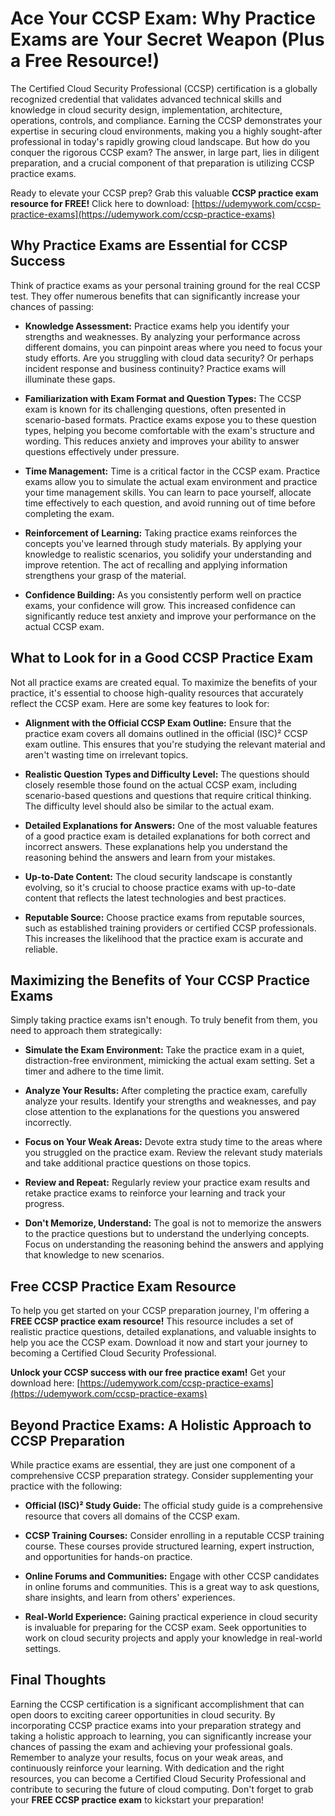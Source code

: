 # Ace Your CCSP Exam: Why Practice Exams are Your Secret Weapon (Plus a Free Resource!)

The Certified Cloud Security Professional (CCSP) certification is a globally recognized credential that validates advanced technical skills and knowledge in cloud security design, implementation, architecture, operations, controls, and compliance. Earning the CCSP demonstrates your expertise in securing cloud environments, making you a highly sought-after professional in today's rapidly growing cloud landscape. But how do you conquer the rigorous CCSP exam? The answer, in large part, lies in diligent preparation, and a crucial component of that preparation is utilizing CCSP practice exams.

Ready to elevate your CCSP prep? Grab this valuable **CCSP practice exam resource for FREE!** Click here to download: [https://udemywork.com/ccsp-practice-exams](https://udemywork.com/ccsp-practice-exams)

## Why Practice Exams are Essential for CCSP Success

Think of practice exams as your personal training ground for the real CCSP test. They offer numerous benefits that can significantly increase your chances of passing:

*   **Knowledge Assessment:** Practice exams help you identify your strengths and weaknesses. By analyzing your performance across different domains, you can pinpoint areas where you need to focus your study efforts. Are you struggling with cloud data security? Or perhaps incident response and business continuity? Practice exams will illuminate these gaps.

*   **Familiarization with Exam Format and Question Types:** The CCSP exam is known for its challenging questions, often presented in scenario-based formats. Practice exams expose you to these question types, helping you become comfortable with the exam's structure and wording. This reduces anxiety and improves your ability to answer questions effectively under pressure.

*   **Time Management:** Time is a critical factor in the CCSP exam. Practice exams allow you to simulate the actual exam environment and practice your time management skills. You can learn to pace yourself, allocate time effectively to each question, and avoid running out of time before completing the exam.

*   **Reinforcement of Learning:** Taking practice exams reinforces the concepts you've learned through study materials. By applying your knowledge to realistic scenarios, you solidify your understanding and improve retention. The act of recalling and applying information strengthens your grasp of the material.

*   **Confidence Building:** As you consistently perform well on practice exams, your confidence will grow. This increased confidence can significantly reduce test anxiety and improve your performance on the actual CCSP exam.

## What to Look for in a Good CCSP Practice Exam

Not all practice exams are created equal. To maximize the benefits of your practice, it's essential to choose high-quality resources that accurately reflect the CCSP exam. Here are some key features to look for:

*   **Alignment with the Official CCSP Exam Outline:** Ensure that the practice exam covers all domains outlined in the official (ISC)² CCSP exam outline. This ensures that you're studying the relevant material and aren't wasting time on irrelevant topics.

*   **Realistic Question Types and Difficulty Level:** The questions should closely resemble those found on the actual CCSP exam, including scenario-based questions and questions that require critical thinking. The difficulty level should also be similar to the actual exam.

*   **Detailed Explanations for Answers:** One of the most valuable features of a good practice exam is detailed explanations for both correct and incorrect answers. These explanations help you understand the reasoning behind the answers and learn from your mistakes.

*   **Up-to-Date Content:** The cloud security landscape is constantly evolving, so it's crucial to choose practice exams with up-to-date content that reflects the latest technologies and best practices.

*   **Reputable Source:** Choose practice exams from reputable sources, such as established training providers or certified CCSP professionals. This increases the likelihood that the practice exam is accurate and reliable.

## Maximizing the Benefits of Your CCSP Practice Exams

Simply taking practice exams isn't enough. To truly benefit from them, you need to approach them strategically:

*   **Simulate the Exam Environment:** Take the practice exam in a quiet, distraction-free environment, mimicking the actual exam setting. Set a timer and adhere to the time limit.

*   **Analyze Your Results:** After completing the practice exam, carefully analyze your results. Identify your strengths and weaknesses, and pay close attention to the explanations for the questions you answered incorrectly.

*   **Focus on Your Weak Areas:** Devote extra study time to the areas where you struggled on the practice exam. Review the relevant study materials and take additional practice questions on those topics.

*   **Review and Repeat:** Regularly review your practice exam results and retake practice exams to reinforce your learning and track your progress.

*   **Don't Memorize, Understand:** The goal is not to memorize the answers to the practice questions but to understand the underlying concepts. Focus on understanding the reasoning behind the answers and applying that knowledge to new scenarios.

## Free CCSP Practice Exam Resource

To help you get started on your CCSP preparation journey, I'm offering a **FREE CCSP practice exam resource!** This resource includes a set of realistic practice questions, detailed explanations, and valuable insights to help you ace the CCSP exam. Download it now and start your journey to becoming a Certified Cloud Security Professional.

**Unlock your CCSP success with our free practice exam!** Get your download here: [https://udemywork.com/ccsp-practice-exams](https://udemywork.com/ccsp-practice-exams)

## Beyond Practice Exams: A Holistic Approach to CCSP Preparation

While practice exams are essential, they are just one component of a comprehensive CCSP preparation strategy. Consider supplementing your practice with the following:

*   **Official (ISC)² Study Guide:** The official study guide is a comprehensive resource that covers all domains of the CCSP exam.

*   **CCSP Training Courses:** Consider enrolling in a reputable CCSP training course. These courses provide structured learning, expert instruction, and opportunities for hands-on practice.

*   **Online Forums and Communities:** Engage with other CCSP candidates in online forums and communities. This is a great way to ask questions, share insights, and learn from others' experiences.

*   **Real-World Experience:** Gaining practical experience in cloud security is invaluable for preparing for the CCSP exam. Seek opportunities to work on cloud security projects and apply your knowledge in real-world settings.

## Final Thoughts

Earning the CCSP certification is a significant accomplishment that can open doors to exciting career opportunities in cloud security. By incorporating CCSP practice exams into your preparation strategy and taking a holistic approach to learning, you can significantly increase your chances of passing the exam and achieving your professional goals. Remember to analyze your results, focus on your weak areas, and continuously reinforce your learning. With dedication and the right resources, you can become a Certified Cloud Security Professional and contribute to securing the future of cloud computing. Don't forget to grab your **FREE CCSP practice exam** to kickstart your preparation!
